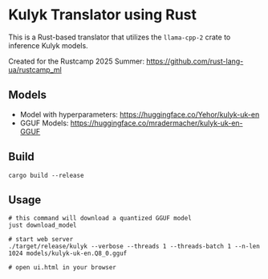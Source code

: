 # Kulyk Translator using Rust

This is a Rust-based translator that utilizes the `llama-cpp-2` crate to inference Kulyk models.

Created for the Rustcamp 2025 Summer: https://github.com/rust-lang-ua/rustcamp_ml

## Models

- Model with hyperparameters: https://huggingface.co/Yehor/kulyk-uk-en
- GGUF Models: https://huggingface.co/mradermacher/kulyk-uk-en-GGUF

## Build

```shell
cargo build --release
```

## Usage

```shell
# this command will download a quantized GGUF model
just download_model

# start web server
./target/release/kulyk --verbose --threads 1 --threads-batch 1 --n-len 1024 models/kulyk-uk-en.Q8_0.gguf

# open ui.html in your browser
```
